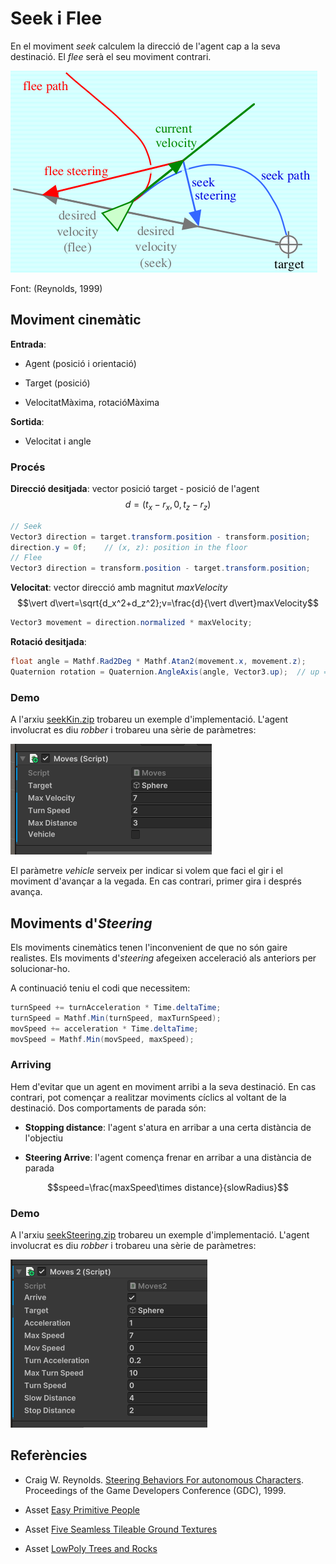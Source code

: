 # Seek i Flee

En el moviment *seek* calculem la direcció de l'agent cap a la seva destinació. El *flee* serà el seu moviment contrari.

![](figures/seek.png)

Font: (Reynolds, 1999)

## Moviment cinemàtic

**Entrada**:

- Agent (posició i orientació)

- Target (posició)

- VelocitatMàxima, rotacióMàxima 

**Sortida**:

- Velocitat i angle 

### Procés

**Direcció desitjada**: vector posició target - posició de l'agent 
$$d=(t_x-r_x, 0, t_z-r_z)$$

```C#
// Seek
Vector3 direction = target.transform.position - transform.position;
direction.y = 0f;    // (x, z): position in the floor
// Flee
Vector3 direction = transform.position - target.transform.position;
```

**Velocitat**: vector direcció amb magnitut *maxVelocity*
$$\vert d\vert=\sqrt{d_x^2+d_z^2};v=\frac{d}{\vert d\vert}maxVelocity$$

```C#
Vector3 movement = direction.normalized * maxVelocity;
```

**Rotació desitjada**:

```C#
float angle = Mathf.Rad2Deg * Mathf.Atan2(movement.x, movement.z);
Quaternion rotation = Quaternion.AngleAxis(angle, Vector3.up);  // up = y
```

### Demo

A l'arxiu [seekKin.zip](demos/seekKin.zip) trobareu un exemple d'implementació.
L'agent involucrat es diu *robber* i trobareu una sèrie de paràmetres:

![](figures/robberKin.png)

El paràmetre *vehicle* serveix per indicar si volem que faci el gir i el moviment d'avançar a la vegada. En cas contrari, primer gira i després avança.

## Moviments d'*Steering*

Els moviments cinemàtics tenen l'inconvenient de que no són gaire realistes. Els moviments d'*steering* afegeixen acceleració als anteriors per solucionar-ho.

A continuació teniu el codi que necessitem:

```C#
turnSpeed += turnAcceleration * Time.deltaTime;
turnSpeed = Mathf.Min(turnSpeed, maxTurnSpeed);
movSpeed += acceleration * Time.deltaTime;
movSpeed = Mathf.Min(movSpeed, maxSpeed);
```

### Arriving

Hem d'evitar que un agent en moviment arribi a la seva destinació. En cas contrari, pot començar a realitzar moviments cíclics al voltant de la destinació. Dos comportaments de parada són:

- **Stopping distance**: l'agent s'atura en arribar a una certa distància de l'objectiu

- **Steering Arrive**: l'agent comença frenar en arribar a una distància de parada

$$speed=\frac{maxSpeed\times distance}{slowRadius}$$

### Demo

A l'arxiu [seekSteering.zip](demos/seekSteering.zip) trobareu un exemple d'implementació.
L'agent involucrat es diu *robber* i trobareu una sèrie de paràmetres:

![](figures/robberSteering.png)

## Referències

- Craig W. Reynolds. [Steering Behaviors For autonomous Characters](http://www.red3d.com/cwr/papers/1999/gdc99steer.pdf). Proceedings of the Game Developers Conference (GDC), 1999.

- Asset [Easy Primitive People](https://assetstore.unity.com/packages/3d/characters/easy-primitive-people-161846)

- Asset [Five Seamless Tileable Ground Textures](https://assetstore.unity.com/packages/2d/textures-materials/floors/five-seamless-tileable-ground-textures-57060)

- Asset [LowPoly Trees and Rocks](https://assetstore.unity.com/packages/3d/vegetation/lowpoly-trees-and-rocks-88376)




